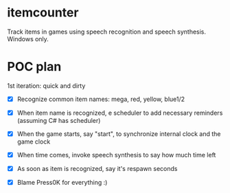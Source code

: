 # itemcounter
Track items in games using speech recognition and speech synthesis. Windows only.



# POC plan

1st iteration: quick and dirty
- [x] Recognize common item names: mega, red, yellow, blue1/2
- [x] When item name is recognized, e scheduler to add necessary reminders (assuming C# has scheduler)
- [x] When the game starts, say "start", to synchronize internal clock and the game clock
- [x] When time comes, invoke speech synthesis to say how much time left
- [x] As soon as item is recognized, say it's respawn seconds
- [x] Blame Press0K for everything :)

